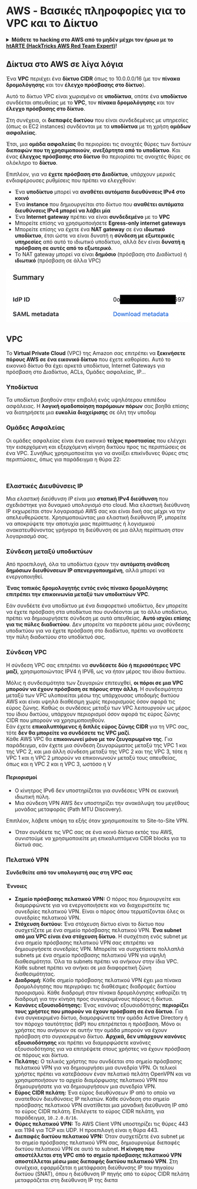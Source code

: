 # AWS - Βασικές πληροφορίες για το VPC και το Δίκτυο

<details>

<summary><strong>Μάθετε το hacking στο AWS από το μηδέν μέχρι τον ήρωα με το</strong> <a href="https://training.hacktricks.xyz/courses/arte"><strong>htARTE (HackTricks AWS Red Team Expert)</strong></a><strong>!</strong></summary>

Άλλοι τρόποι για να υποστηρίξετε το HackTricks:

* Αν θέλετε να δείτε την **εταιρεία σας να διαφημίζεται στο HackTricks** ή να **κατεβάσετε το HackTricks σε μορφή PDF** ελέγξτε τα [**ΣΧΕΔΙΑ ΣΥΝΔΡΟΜΗΣ**](https://github.com/sponsors/carlospolop)!
* Αποκτήστε το [**επίσημο PEASS & HackTricks swag**](https://peass.creator-spring.com)
* Ανακαλύψτε [**την Οικογένεια PEASS**](https://opensea.io/collection/the-peass-family), τη συλλογή μας από αποκλειστικά [**NFTs**](https://opensea.io/collection/the-peass-family)
* **Εγγραφείτε** στην 💬 [**ομάδα Discord**](https://discord.gg/hRep4RUj7f) ή στην [**ομάδα telegram**](https://t.me/peass) ή **ακολουθήστε** μας στο **Twitter** 🐦 [**@hacktricks_live**](https://twitter.com/hacktricks_live)**.**
* **Μοιραστείτε τα hacking tricks σας υποβάλλοντας PRs** στα αποθετήρια [**HackTricks**](https://github.com/carlospolop/hacktricks) και [**HackTricks Cloud**](https://github.com/carlospolop/hacktricks-cloud) στο github.

</details>

## Δίκτυα στο AWS σε λίγα λόγια

Ένα **VPC** περιέχει ένα **δίκτυο CIDR** όπως το 10.0.0.0/16 (με τον **πίνακα δρομολόγησης** και τον **έλεγχο πρόσβασης στο δίκτυο**).

Αυτό το δίκτυο VPC είναι χωρισμένο σε **υποδίκτυα**, οπότε ένα **υποδίκτυο** συνδέεται απευθείας με το **VPC**, τον **πίνακα δρομολόγησης** και τον **έλεγχο πρόσβασης στο δίκτυο**.

Στη συνέχεια, οι **διεπαφές δικτύου** που είναι συνδεδεμένες με υπηρεσίες (όπως οι EC2 instances) συνδέονται με τα **υποδίκτυα** με τη χρήση **ομάδων ασφαλείας**.

Έτσι, μια **ομάδα ασφαλείας** θα περιορίσει τις ανοιχτές θύρες των δικτύων **διεπαφών που τη χρησιμοποιούν**, **ανεξάρτητα από το υποδίκτυο**. Και ένας **έλεγχος πρόσβασης στο δίκτυο** θα περιορίσει τις ανοιχτές θύρες σε ολόκληρο το **δίκτυο**.

Επιπλέον, για να **έχετε πρόσβαση στο Διαδίκτυο**, υπάρχουν μερικές ενδιαφέρουσες ρυθμίσεις που πρέπει να ελεγχθούν:

* Ένα **υποδίκτυο** μπορεί να **αναθέτει αυτόματα διευθύνσεις IPv4 στο κοινό**
* Ένα **instance** που δημιουργείται στο δίκτυο που **αναθέτει αυτόματα διευθύνσεις IPv4 μπορεί να λάβει μία**
* Ένα **Internet gateway** πρέπει να είναι **συνδεδεμένο** με το **VPC**
* Μπορείτε επίσης να χρησιμοποιήσετε **Egress-only internet gateways**
* Μπορείτε επίσης να έχετε ένα **NAT gateway** σε ένα **ιδιωτικό υποδίκτυο**, έτσι ώστε να είναι δυνατή η **σύνδεση με εξωτερικές υπηρεσίες** από αυτό το ιδιωτικό υποδίκτυο, αλλά δεν είναι **δυνατή η πρόσβαση σε αυτές από το εξωτερικό**.
* Το NAT gateway μπορεί να είναι **δημόσιο** (πρόσβαση στο Διαδίκτυο) ή **ιδιωτικό** (πρόσβαση σε άλλα VPC)

![](<../../../../.gitbook/assets/image (73).png>)

## VPC

Το **Virtual Private Cloud** (VPC) της Amazon σας επιτρέπει να **ξεκινήσετε πόρους AWS σε ένα εικονικό δίκτυο** που έχετε καθορίσει. Αυτό το εικονικό δίκτυο θα έχει αρκετά υποδίκτυα, Internet Gateways για πρόσβαση στο Διαδίκτυο, ACLs, Ομάδες ασφαλείας, IP...

### Υποδίκτυα

Τα υποδίκτυα βοηθούν στην επιβολή ενός υψηλότερου επιπέδου ασφάλειας. Η **λογική ομαδοποίηση παρόμοιων πόρων** σας βοηθά επίσης να διατηρήσετε μια **ευκολία διαχείρισης** σε όλη την υποδομ
### Ομάδες Ασφαλείας

Οι ομάδες ασφαλείας είναι ένα εικονικό **τείχος προστασίας** που ελέγχει την εισερχόμενη και εξερχόμενη κίνηση δικτύου προς τις περιπτώσεις σε ένα VPC. Συνήθως χρησιμοποιείται για να ανοίξει επικίνδυνες θύρες στις περιπτώσεις, όπως για παράδειγμα η θύρα 22:

<figure><img src="https://lh5.googleusercontent.com/LliB7eb3cYfkEyOpyw1-eYgWsn2kq1yF6uRn5VYndvOuTvDlURimYx9UvuK8F2impTLmx50mid4MdTXE-Ljt2i_rxaIfnKUdji_hFjCdU9tdoW-axng9-W4tSL71gbbjrPQ7IYY5lAdH_G3UoMRMGGGOxQ=s2048" alt=""><figcaption></figcaption></figure>

### Ελαστικές Διευθύνσεις IP

Μια _ελαστική διεύθυνση IP_ είναι μια **στατική IPv4 διεύθυνση** που σχεδιάστηκε για δυναμικό υπολογισμό στο cloud. Μια ελαστική διεύθυνση IP εκχωρείται στον λογαριασμό AWS σας και είναι δική σας μέχρι να την απελευθερώσετε. Χρησιμοποιώντας μια ελαστική διεύθυνση IP, μπορείτε να αποκρύψετε την αποτυχία μιας περίπτωσης ή λογισμικού ανακατευθύνοντας γρήγορα τη διεύθυνση σε μια άλλη περίπτωση στον λογαριασμό σας.

### Σύνδεση μεταξύ υποδικτύων

Από προεπιλογή, όλα τα υποδίκτυα έχουν την **αυτόματη ανάθεση δημόσιων διευθύνσεων IP απενεργοποιημένη**, αλλά μπορεί να ενεργοποιηθεί.

**Ένας τοπικός δρομολογητής εντός ενός πίνακα δρομολόγησης επιτρέπει την επικοινωνία μεταξύ των υποδικτύων VPC**.

Εάν συνδέετε ένα υποδίκτυο με ένα διαφορετικό υποδίκτυο, δεν μπορείτε να έχετε πρόσβαση στα υποδίκτυα που συνδέονται με το άλλο υποδίκτυο, πρέπει να δημιουργήσετε σύνδεση με αυτά απευθείας. **Αυτό ισχύει επίσης για τις πύλες διαδικτύου**. Δεν μπορείτε να περάσετε μέσω μιας σύνδεσης υποδικτύου για να έχετε πρόσβαση στο διαδίκτυο, πρέπει να αναθέσετε την πύλη διαδικτύου στο υποδίκτυό σας.

### Σύνδεση VPC

Η σύνδεση VPC σας επιτρέπει να **συνδέσετε δύο ή περισσότερες VPC μαζί**, χρησιμοποιώντας IPV4 ή IPV6, ως να ήταν μέρος του ίδιου δικτύου.

Μόλις η συνδεσιμότητα των ζευγαριών επιτευχθεί, **οι πόροι σε μια VPC μπορούν να έχουν πρόσβαση σε πόρους στην άλλη**. Η συνδεσιμότητα μεταξύ των VPC υλοποιείται μέσω της υπάρχουσας υποδομής δικτύου AWS και είναι υψηλά διαθέσιμη χωρίς περιορισμούς όσον αφορά τις εύρος ζώνης. Καθώς οι συνδέσεις μεταξύ των VPC λειτουργούν ως μέρος του ίδιου δικτύου, υπάρχουν περιορισμοί όσον αφορά τις εύρος ζώνης CIDR που μπορούν να χρησιμοποιηθούν.\
Εάν έχετε **επικαλυπτόμενες ή διπλές εύρος ζώνης CIDR** για τη VPC σας, τότε **δεν θα μπορείτε να συνδέσετε τις VPC μαζί**.\
Κάθε AWS VPC θα **επικοινωνεί μόνο με τον ζευγαρωμένο της**. Για παράδειγμα, εάν έχετε μια σύνδεση ζευγαρώματος μεταξύ της VPC 1 και της VPC 2, και μια άλλη σύνδεση μεταξύ της VPC 2 και της VPC 3, τότε η VPC 1 και η VPC 2 μπορούν να επικοινωνούν μεταξύ τους απευθείας, όπως και η VPC 2 και η VPC 3, ωστόσο η V
#### Περιορισμοί

* Ο κίνητρος IPv6 δεν υποστηρίζεται για συνδέσεις VPN σε εικονική ιδιωτική πύλη.
* Μια σύνδεση VPN AWS δεν υποστηρίζει την ανακάλυψη του μεγέθους μονάδας μεταφοράς (Path MTU Discovery).

Επιπλέον, λάβετε υπόψη τα εξής όταν χρησιμοποιείτε το Site-to-Site VPN.

* Όταν συνδέετε τις VPC σας σε ένα κοινό δίκτυο εκτός του AWS, συνιστούμε να χρησιμοποιείτε μη επικαλυπτόμενα CIDR blocks για τα δίκτυά σας.

### Πελατικό VPN <a href="#what-is-components" id="what-is-components"></a>

**Συνδεθείτε από τον υπολογιστή σας στη VPC σας**

#### Έννοιες

* **Σημείο πρόσβασης πελατικού VPN:** Ο πόρος που δημιουργείτε και διαμορφώνετε για να ενεργοποιήσετε και να διαχειριστείτε τις συνεδρίες πελατικού VPN. Είναι ο πόρος όπου τερματίζονται όλες οι συνεδρίες πελατικού VPN.
* **Στόχευση δικτύου:** Ένα στόχευση δίκτυο είναι το δίκτυο που συσχετίζετε με ένα σημείο πρόσβασης πελατικού VPN. **Ένα subnet από μια VPC είναι ένα στόχευση δίκτυο**. Η συσχέτιση ενός subnet με ένα σημείο πρόσβασης πελατικού VPN σας επιτρέπει να δημιουργήσετε συνεδρίες VPN. Μπορείτε να συσχετίσετε πολλαπλά subnets με ένα σημείο πρόσβασης πελατικού VPN για υψηλή διαθεσιμότητα. Όλα τα subnets πρέπει να ανήκουν στην ίδια VPC. Κάθε subnet πρέπει να ανήκει σε μια διαφορετική ζώνη διαθεσιμότητας.
* **Διαδρομή**: Κάθε σημείο πρόσβασης πελατικού VPN έχει μια πίνακα δρομολόγησης που περιγράφει τις διαθέσιμες διαδρομές δικτύου προορισμού. Κάθε διαδρομή στον πίνακα δρομολόγησης καθορίζει τη διαδρομή για την κίνηση προς συγκεκριμένους πόρους ή δίκτυα.
* **Κανόνες εξουσιοδότησης:** Ένας κανόνας εξουσιοδότησης **περιορίζει τους χρήστες που μπορούν να έχουν πρόσβαση σε ένα δίκτυο**. Για ένα συγκεκριμένο δίκτυο, διαμορφώνετε την ομάδα Active Directory ή τον πάροχο ταυτότητας (IdP) που επιτρέπεται η πρόσβαση. Μόνο οι χρήστες που ανήκουν σε αυτήν την ομάδα μπορούν να έχουν πρόσβαση στο συγκεκριμένο δίκτυο. **Αρχικά, δεν υπάρχουν κανόνες εξουσιοδότησης** και πρέπει να διαμορφώσετε κανόνες εξουσιοδότησης για να επιτρέψετε στους χρήστες να έχουν πρόσβαση σε πόρους και δίκτυα.
* **Πελάτης:** Ο τελικός χρήστης που συνδέεται στο σημείο πρόσβασης πελατικού VPN για να δημιουργήσει μια συνεδρία VPN. Οι τελικοί χρήστες πρέπει να κατεβάσουν έναν πελατικό πελάτη OpenVPN και να χρησιμοποιήσουν το αρχείο διαμόρφωσης πελατικού VPN που δημιουργήσατε για να δημιουργήσουν μια συνεδρία VPN.
* **Εύρος CIDR πελάτη:** Ένα εύρος διευθύνσεων IP από το οποίο να ανατεθούν διευθύνσεις IP πελατών. Κάθε σύνδεση στο σημείο πρόσβασης πελατικού VPN ανατίθεται μια μοναδική διεύθυνση IP από το εύρος CIDR πελάτη. Επιλέγετε το εύρος CIDR πελάτη, για παράδειγμα, `10.2.0.0/16`.
* **Θύρες πελατικού VPN:** Το AWS Client VPN υποστηρίζει τις θύρες 443 και 1194 για TCP και UDP. Η προεπιλογή είναι η θύρα 443.
* **Διεπαφές δικτύου πελατικού VPN:** Όταν συσχετίζετε ένα subnet με το σημείο πρόσβασης πελατικού VPN σας, δημιουργούμε διεπαφές δικτύου πελατικού VPN σε αυτό το subnet. **Η κίνηση που αποστέλλεται στη VPC από το σημείο πρόσβασης πελατικού VPN αποστέλλεται μέσω μιας διεπαφής δικτύου πελατικού VPN**. Στη συνέχεια, εφαρμόζεται η μετάφραση διεύθυνσης IP του πηγαίου δικτύου (SNAT), όπου η διεύθυνση IP πηγής από το εύρος CIDR πελάτη μεταφράζεται στη διεύθυνση IP της διεπα
